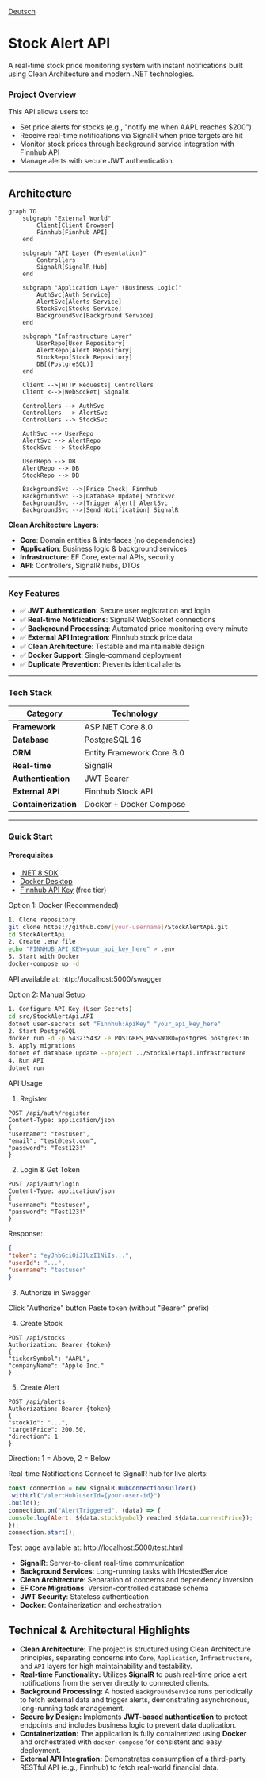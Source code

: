 [Deutsch](README.de.md)

#  Stock Alert API
A real-time stock price monitoring system with instant notifications built using Clean Architecture and modern .NET technologies.

###  Project Overview

This API allows users to:
- Set price alerts for stocks (e.g., "notify me when AAPL reaches $200")
- Receive real-time notifications via SignalR when price targets are hit
- Monitor stock prices through background service integration with Finnhub API
- Manage alerts with secure JWT authentication

---

## Architecture
```mermaid
graph TD
    subgraph "External World"
        Client[Client Browser]
        Finnhub[Finnhub API]
    end
    
    subgraph "API Layer (Presentation)"
        Controllers
        SignalR[SignalR Hub]
    end
    
    subgraph "Application Layer (Business Logic)"
        AuthSvc[Auth Service]
        AlertSvc[Alerts Service]
        StockSvc[Stocks Service]
        BackgroundSvc[Background Service]
    end
    
    subgraph "Infrastructure Layer"
        UserRepo[User Repository]
        AlertRepo[Alert Repository]
        StockRepo[Stock Repository]
        DB[(PostgreSQL)]
    end
    
    Client -->|HTTP Requests| Controllers
    Client <-->|WebSocket| SignalR
    
    Controllers --> AuthSvc
    Controllers --> AlertSvc
    Controllers --> StockSvc
    
    AuthSvc --> UserRepo
    AlertSvc --> AlertRepo
    StockSvc --> StockRepo
    
    UserRepo --> DB
    AlertRepo --> DB
    StockRepo --> DB
    
    BackgroundSvc -->|Price Check| Finnhub
    BackgroundSvc -->|Database Update| StockSvc
    BackgroundSvc -->|Trigger Alert| AlertSvc
    BackgroundSvc -->|Send Notification| SignalR
```

**Clean Architecture Layers:**
- **Core**: Domain entities & interfaces (no dependencies)
- **Application**: Business logic & background services
- **Infrastructure**: EF Core, external APIs, security
- **API**: Controllers, SignalR hubs, DTOs

---

###  Key Features

- ✅ **JWT Authentication**: Secure user registration and login
- ✅ **Real-time Notifications**: SignalR WebSocket connections
- ✅ **Background Processing**: Automated price monitoring every minute
- ✅ **External API Integration**: Finnhub stock price data
- ✅ **Clean Architecture**: Testable and maintainable design
- ✅ **Docker Support**: Single-command deployment
- ✅ **Duplicate Prevention**: Prevents identical alerts

---

###  Tech Stack

| Category | Technology |
|----------|-----------|
| **Framework** | ASP.NET Core 8.0 |
| **Database** | PostgreSQL 16 |
| **ORM** | Entity Framework Core 8.0 |
| **Real-time** | SignalR |
| **Authentication** | JWT Bearer |
| **External API** | Finnhub Stock API |
| **Containerization** | Docker + Docker Compose |

---

###  Quick Start

#### Prerequisites
- [.NET 8 SDK](https://dotnet.microsoft.com/download)
- [Docker Desktop](https://www.docker.com/products/docker-desktop)
- [Finnhub API Key](https://finnhub.io/) (free tier)

Option 1: Docker (Recommended)
``` bash
1. Clone repository
git clone https://github.com/[your-username]/StockAlertApi.git
cd StockAlertApi
2. Create .env file
echo "FINNHUB_API_KEY=your_api_key_here" > .env
3. Start with Docker
docker-compose up -d
```
API available at: http://localhost:5000/swagger

Option 2: Manual Setup
``` bash
1. Configure API Key (User Secrets)
cd src/StockAlertApi.API
dotnet user-secrets set "Finnhub:ApiKey" "your_api_key_here"
2. Start PostgreSQL
docker run -d -p 5432:5432 -e POSTGRES_PASSWORD=postgres postgres:16
3. Apply migrations
dotnet ef database update --project ../StockAlertApi.Infrastructure
4. Run API
dotnet run
```

API Usage
1. Register
``` http
POST /api/auth/register
Content-Type: application/json
{
"username": "testuser",
"email": "test@test.com",
"password": "Test123!"
}
```
2. Login & Get Token
``` http
POST /api/auth/login
Content-Type: application/json
{
"username": "testuser",
"password": "Test123!"
}
```
Response:
``` json
{
"token": "eyJhbGciOiJIUzI1NiIs...",
"userId": "...",
"username": "testuser"
}
```
3. Authorize in Swagger

Click "Authorize" button
Paste token (without "Bearer" prefix)

4. Create Stock
``` http
POST /api/stocks
Authorization: Bearer {token}
{
"tickerSymbol": "AAPL",
"companyName": "Apple Inc."
}
```
5. Create Alert
``` http
POST /api/alerts
Authorization: Bearer {token}
{
"stockId": "...",
"targetPrice": 200.50,
"direction": 1
}
```
Direction: 1 = Above, 2 = Below

Real-time Notifications
Connect to SignalR hub for live alerts:
``` javascript
const connection = new signalR.HubConnectionBuilder()
.withUrl("/alertHub?userId={your-user-id}")
.build();
connection.on("AlertTriggered", (data) => {
console.log(Alert: ${data.stockSymbol} reached ${data.currentPrice});
});
connection.start();
```
Test page available at: http://localhost:5000/test.html


- **SignalR**: Server-to-client real-time communication
- **Background Services**: Long-running tasks with IHostedService
- **Clean Architecture**: Separation of concerns and dependency inversion
- **EF Core Migrations**: Version-controlled database schema
- **JWT Security**: Stateless authentication
- **Docker**: Containerization and orchestration

## Technical & Architectural Highlights

- **Clean Architecture:** The project is structured using Clean Architecture principles, separating concerns into `Core`, `Application`, `Infrastructure`, and `API` layers for high maintainability and testability.
- **Real-time Functionality:** Utilizes **SignalR** to push real-time price alert notifications from the server directly to connected clients.
- **Background Processing:** A hosted `BackgroundService` runs periodically to fetch external data and trigger alerts, demonstrating asynchronous, long-running task management.
- **Secure by Design:** Implements **JWT-based authentication** to protect endpoints and includes business logic to prevent data duplication.
- **Containerization:** The application is fully containerized using **Docker** and orchestrated with `docker-compose` for consistent and easy deployment.
- **External API Integration:** Demonstrates consumption of a third-party RESTful API (e.g., Finnhub) to fetch real-world financial data.
